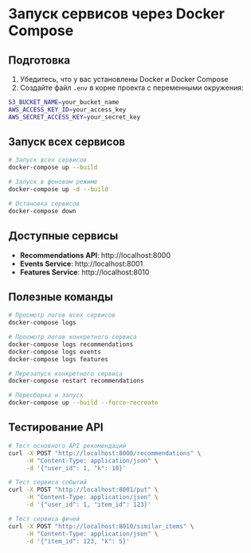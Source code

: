 # Запуск сервисов через Docker Compose

## Подготовка

1. Убедитесь, что у вас установлены Docker и Docker Compose
2. Создайте файл `.env` в корне проекта с переменными окружения:
```bash
S3_BUCKET_NAME=your_bucket_name
AWS_ACCESS_KEY_ID=your_access_key
AWS_SECRET_ACCESS_KEY=your_secret_key
```

## Запуск всех сервисов

```bash
# Запуск всех сервисов
docker-compose up --build

# Запуск в фоновом режиме
docker-compose up -d --build

# Остановка сервисов
docker-compose down
```

## Доступные сервисы

- **Recommendations API**: http://localhost:8000
- **Events Service**: http://localhost:8001  
- **Features Service**: http://localhost:8010

## Полезные команды

```bash
# Просмотр логов всех сервисов
docker-compose logs

# Просмотр логов конкретного сервиса
docker-compose logs recommendations
docker-compose logs events
docker-compose logs features

# Перезапуск конкретного сервиса
docker-compose restart recommendations

# Пересборка и запуск
docker-compose up --build --force-recreate
```

## Тестирование API

```bash
# Тест основного API рекомендаций
curl -X POST "http://localhost:8000/recommendations" \
     -H "Content-Type: application/json" \
     -d '{"user_id": 1, "k": 10}'

# Тест сервиса событий
curl -X POST "http://localhost:8001/put" \
     -H "Content-Type: application/json" \
     -d '{"user_id": 1, "item_id": 123}'

# Тест сервиса фичей
curl -X POST "http://localhost:8010/similar_items" \
     -H "Content-Type: application/json" \
     -d '{"item_id": 123, "k": 5}'
```
